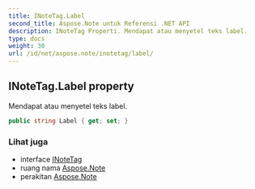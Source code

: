 ```yaml
---
title: INoteTag.Label
second_title: Aspose.Note untuk Referensi .NET API
description: INoteTag Properti. Mendapat atau menyetel teks label.
type: docs
weight: 30
url: /id/net/aspose.note/inotetag/label/
---
```

## INoteTag.Label property

Mendapat atau menyetel teks label.

```csharp
public string Label { get; set; }
```

### Lihat juga

* interface [INoteTag](../)
* ruang nama [Aspose.Note](../../inotetag/)
* perakitan [Aspose.Note](../../../)


